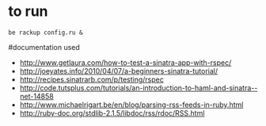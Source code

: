 # to run
`be rackup config.ru &`

#documentation used

- http://www.getlaura.com/how-to-test-a-sinatra-app-with-rspec/
- http://joeyates.info/2010/04/07/a-beginners-sinatra-tutorial/
- http://recipes.sinatrarb.com/p/testing/rspec
- http://code.tutsplus.com/tutorials/an-introduction-to-haml-and-sinatra--net-14858
- http://www.michaelrigart.be/en/blog/parsing-rss-feeds-in-ruby.html
- http://ruby-doc.org/stdlib-2.1.5/libdoc/rss/rdoc/RSS.html

